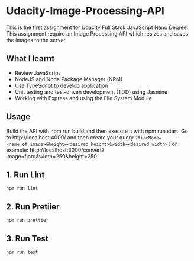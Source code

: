 # Udacity-Image-Processing-API
This is the first assignment for Udacity Full Stack JavaScript Nano Degree. This assignment require an Image Processing API which resizes and saves the images to the server

## What I learnt
- Review JavaScript
- NodeJS and Node Package Manager (NPM)
- Use TypeScript to develop application
- Unit testing and test-driven development (TDD) using Jasmine
- Working with Express and using the File System Module

## Usage
Build the API with npm run build and then execute it with npm run start. Go to http://localhost:4000/ and then create your query `?fileName=<name_of_image>&height=<desired_height>&width=<desired_width>`
For example: http://localhost:3000/convert?image=fjord&width=250&height=250
## 1. Run Lint
```
npm run lint
```
## 2. Run Pretiier
```
npm run prettier
```

## 3. Run Test
```
npm run test
```
